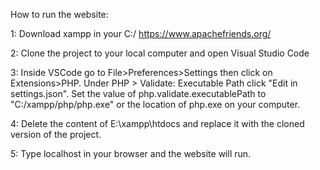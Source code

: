 How to run the website:

1: Download xampp in your C:/ 
https://www.apachefriends.org/

2: Clone the project to your local computer and open Visual Studio Code

3: Inside VSCode go to File>Preferences>Settings then click on Extensions>PHP.
   Under PHP > Validate: Executable Path click "Edit in settings.json".
   Set the value of php.validate.executablePath to "C:/xampp/php/php.exe" or the location of php.exe on your computer.

4: Delete the content of E:\xampp\htdocs and replace it with the cloned version of the project.

5: Type localhost in your browser and the website will run.
